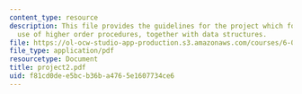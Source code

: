```yaml
---
content_type: resource
description: This file provides the guidelines for the project which focuses on the
  use of higher order procedures, together with data structures.
file: https://ol-ocw-studio-app-production.s3.amazonaws.com/courses/6-001-structure-and-interpretation-of-computer-programs-spring-2005/f81cd0dee5bcb36ba4765e1607734ce6_project2.pdf
file_type: application/pdf
resourcetype: Document
title: project2.pdf
uid: f81cd0de-e5bc-b36b-a476-5e1607734ce6
---
```

